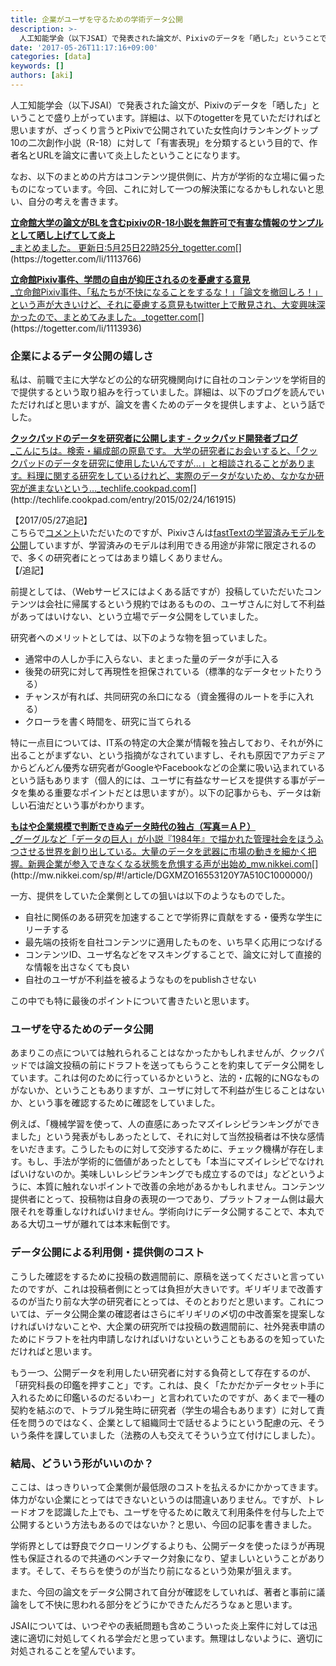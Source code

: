 ```yaml
---
title: 企業がユーザを守るための学術データ公開
description: >-
  人工知能学会（以下JSAI）で発表された論文が、Pixivのデータを「晒した」ということで盛り上がっています。詳細は、以下のtogetterを見ていただければと思いますが、ざっくり言うとPixivで公開されていた女性向けランキングトップ10の二次創作小説（R-18）に対して「有害…
date: '2017-05-26T11:17:16+09:00'
categories: [data]
keywords: []
authors: [aki]
---
```


人工知能学会（以下JSAI）で発表された論文が、Pixivのデータを「晒した」ということで盛り上がっています。詳細は、以下のtogetterを見ていただければと思いますが、ざっくり言うとPixivで公開されていた女性向けランキングトップ10の二次創作小説（R-18）に対して「有害表現」を分類するという目的で、作者名とURLを論文に書いて炎上したということになります。

なお、以下のまとめの片方はコンテンツ提供側に、片方が学術的な立場に偏ったものになっています。今回、これに対して一つの解決策になるかもしれないと思い、自分の考えを書きます。

[**立命館大学の論文がBLを含むpixivのR-18小説を無許可で有害な情報のサンプルとして晒し上げてして炎上**  
_まとめました。 更新日:5月25日22時25分_togetter.com](https://togetter.com/li/1113766 "https://togetter.com/li/1113766")[](https://togetter.com/li/1113766)

[**立命館Pixiv事件、学問の自由が抑圧されるのを憂慮する意見**  
_立命館Pixiv事件、「私たちが不快になることをするな！」「論文を撤回しろ！」という声が大きいけど、それに憂慮する意見もtwitter上で散見され、大変興味深かったので、まとめてみました。_togetter.com](https://togetter.com/li/1113936 "https://togetter.com/li/1113936")[](https://togetter.com/li/1113936)

### 企業によるデータ公開の嬉しさ

私は、前職で主に大学などの公的な研究機関向けに自社のコンテンツを学術目的で提供するという取り組みを行っていました。詳細は、以下のブログを読んでいただければと思いますが、論文を書くためのデータを提供しますよ、という話でした。

[**クックパッドのデータを研究者に公開します - クックパッド開発者ブログ**  
_こんにちは。検索・編成部の原島です。 大学の研究者にお会いすると、「クックパッドのデータを研究に使用したいんですが...」と相談されることがあります。料理に関する研究をしているけれど、実際のデータがないため、なかなか研究が進まないという…_techlife.cookpad.com](http://techlife.cookpad.com/entry/2015/02/24/161915 "http://techlife.cookpad.com/entry/2015/02/24/161915")[](http://techlife.cookpad.com/entry/2015/02/24/161915)

【2017/05/27追記】  
こちらで[コメント](http://b.hatena.ne.jp/entry/338933854/comment/Agrius_Akita)いただいたのですが、Pixivさんは[fastTextの学習済みモデルを公開](http://inside.pixiv.net/entry/2016/09/13/161454)していますが、学習済みのモデルは利用できる用途が非常に限定されるので、多くの研究者にとってはあまり嬉しくありません。  
【/追記】

前提としては、（Webサービスにはよくある話ですが）投稿していただいたコンテンツは会社に帰属するという規約ではあるものの、ユーザさんに対して不利益があってはいけない、という立場でデータ公開をしていました。

研究者へのメリットとしては、以下のような物を狙っていました。

*   通常中の人しか手に入らない、まとまった量のデータが手に入る
*   後発の研究に対して再現性を担保されている（標準的なデータセットたりうる）
*   チャンスが有れば、共同研究の糸口になる（資金獲得のルートを手に入れる）
*   クローラを書く時間を、研究に当てられる

特に一点目については、IT系の特定の大企業が情報を独占しており、それが外に出ることがまずない、という指摘がなされていますし、それも原因でアカデミアからどんどん優秀な研究者がGoogleやFacebookなどの企業に吸い込まれているという話もあります（個人的には、ユーザに有益なサービスを提供する事がデータを集める重要なポイントだとは思いますが）。以下の記事からも、データは新しい石油だという事がわかります。

[**もはや企業規模で判断できぬデータ時代の独占（写真＝ＡＰ）**  
_グーグルなど「データの巨人」が小説『1984年』で描かれた管理社会をほうふつさせる世界を創り出している。大量のデータを武器に市場の動きを細かく把握。新興企業が参入できなくなる状態を危惧する声が出始め_mw.nikkei.com](http://mw.nikkei.com/sp/#!/article/DGXMZO16553120Y7A510C1000000/ "http://mw.nikkei.com/sp/#!/article/DGXMZO16553120Y7A510C1000000/")[](http://mw.nikkei.com/sp/#!/article/DGXMZO16553120Y7A510C1000000/)

一方、提供をしていた企業側としての狙いは以下のようなものでした。

*   自社に関係のある研究を加速することで学術界に貢献をする・優秀な学生にリーチする
*   最先端の技術を自社コンテンツに適用したものを、いち早く応用につなげる
*   コンテンツID、ユーザ名などをマスキングすることで、論文に対して直接的な情報を出さなくても良い
*   自社のユーザが不利益を被るようなものをpublishさせない

この中でも特に最後のポイントについて書きたいと思います。

### ユーザを守るためのデータ公開

あまりこの点については触れられることはなかったかもしれませんが、クックパッドでは論文投稿の前にドラフトを送ってもらうことを約束してデータ公開をしています。これは何のために行っているかというと、法的・広報的にNGなものがないか、ということもありますが、ユーザに対して不利益が生じることはないか、という事を確認するために確認をしていました。

例えば、「機械学習を使って、人の直感にあったマズイレシピランキングができました」という発表がもしあったとして、それに対して当然投稿者は不快な感情をいだきます。こうしたものに対して交渉するために、チェック機構が存在します。もし、手法が学術的に価値があったとしても「本当にマズイレシピでなければいけないのか。美味しいレシピランキングでも成立するのでは」などというように、本質に触れないポイントで改善の余地があるかもしれません。コンテンツ提供者にとって、投稿物は自身の表現の一つであり、プラットフォーム側は最大限それを尊重しなければいけません。学術向けにデータ公開することで、本丸である大切ユーザが離れては本末転倒です。

### データ公開による利用側・提供側のコスト

こうした確認をするために投稿の数週間前に、原稿を送ってくださいと言っていたのですが、これは投稿者側にとっては負担が大きいです。ギリギリまで改善するのが当たり前な大学の研究者にとっては、そのとおりだと思います。これについては、データ公開企業の確認者はさらにギリギリの〆切の中改善案を提案しなければいけないことや、大企業の研究所では投稿の数週間前に、社外発表申請のためにドラフトを社内申請しなければいけないということもあるのを知っていただければと思います。

もう一つ、公開データを利用したい研究者に対する負荷として存在するのが、「研究科長の印鑑を押すこと」です。これは、良く「たかだかデータセット手に入れるために印鑑いるのだるいわー」と言われていたのですが、あくまで一種の契約を結ぶので、トラブル発生時に研究者（学生の場合もあります）に対して責任を問うのではなく、企業として組織同士で話せるようにという配慮の元、そういう条件を課していました（法務の人も交えてそういう立て付けにしました）。

### 結局、どういう形がいいのか？

ここは、はっきりいって企業側が最低限のコストを払えるかにかかってきます。体力がない企業にとってはできないというのは間違いありません。ですが、トレードオフを認識した上でも、ユーザを守るために敢えて利用条件を付与した上で公開するという方法もあるのではないか？と思い、今回の記事を書きました。

学術界としては野良でクローリングするよりも、公開データを使ったほうが再現性も保証されるので共通のベンチマーク対象になり、望ましいということがあります。そして、そちらを使うのが当たり前になるという効果が狙えます。

また、今回の論文をデータ公開されて自分が確認をしていれば、著者と事前に議論をして不快に思われる部分をどうにかできたんだろうなぁと思います。

JSAIについては、いつぞやの表紙問題も含めこういった炎上案件に対しては迅速に適切に対処してくれる学会だと思っています。無理はしないように、適切に対処されることを望んでいます。